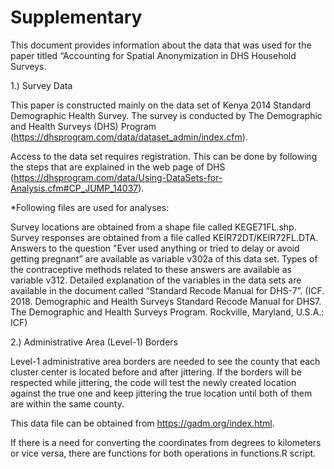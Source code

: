 # Supplementary

This document provides information about the data that was used for the paper titled “Accounting for Spatial Anonymization in DHS Household Surveys.

1.) Survey Data

This paper is constructed mainly on the data set of Kenya 2014 Standard Demographic Health Survey. The survey is conducted by The Demographic and Health Surveys (DHS) Program (https://dhsprogram.com/data/dataset_admin/index.cfm).

Access to the data set requires registration. This can be done by following the steps that are explained in the  web page of DHS (https://dhsprogram.com/data/Using-DataSets-for-Analysis.cfm#CP_JUMP_14037).

*Following files are used for analyses:

Survey locations are obtained from a shape file called KEGE71FL.shp. 
Survey responses are obtained from a file called KEIR72DT/KEIR72FL.DTA. 
Answers to the question "Ever used anything or tried to delay or avoid getting pregnant” are available as variable v302a of this data set. 
Types of the contraceptive methods  related to these answers are available as variable v312. 
Detailed explanation of the variables in the data sets are available in the document called “Standard Recode Manual for DHS-7”. (ICF. 2018. Demographic and Health Surveys Standard Recode Manual for DHS7. The Demographic and Health Surveys Program. Rockville, Maryland, U.S.A.: ICF)


2.) Administrative Area (Level-1) Borders 

Level-1 administrative area borders are needed to see the county that each cluster center is located before and after jittering. If the borders will be respected while jittering, the code will test the newly created location against the true one and keep jittering the true location until both of them are within the same county. 

This data file can be obtained from https://gadm.org/index.html.

If there is a need for converting the coordinates from degrees to kilometers or vice versa, there are functions for both operations in functions.R script.
